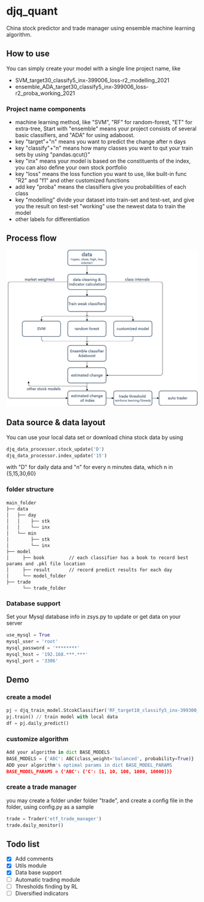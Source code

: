 # djq_quant

China stock predictor and trade manager using ensemble machine learning algorithm.
## How to use
You can simply create your model with a single line project name, like
- SVM_target30_classify5_inx-399006_loss-r2_modelling_2021
- ensemble_ADA_target30_classify5_inx-399006_loss-r2_proba_working_2021
### Project name components
- machine learning method, like "SVM", "RF" for random-forest, "ET" for extra-tree, 
  Start with "ensemble" means your project consists of several basic classifiers, and "ADA" for using adaboost.
- key "target"+"n" means you want to predict the change after n days
- key "classify"+"n" means how many classes you want to qut your train sets by using "pandas.qcut()"
- key "inx" means your model is based on the constituents of the index, you can also define your own stock portfolio
- key "loss" means the loss function you want to use, like built-in func "R2" and "f1" and other customized functions
- add key "proba" means the classifiers give you probabilities of each class
- key "modelling" divide your dataset into train-set and test-set, and give you the result on test-set
      "working" use the newest data to train the model
- other labels for differentiation
## Process flow
![Image text](https://raw.githubusercontent.com/superdjq/djq_quant/master/model%20flowchart.png)
## Data source & data layout
You can use your local data set or download china stock data by using 
```python 
djq_data_processor.stock_update('D')
djq_data_processor.index_update('15')
```
with "D" for daily data and "n" for every n minutes data, which n in {5,15,30,60}
### folder structure
```
main_folder 
├── data
│   ├── day
│   │    ├── stk
│   │    └── inx
│   └── min               
│        ├── stk
│        └── inx
├── model
│     ├── book         // each classifier has a book to record best params and .pkl file location
│     ├── result       // record predict results for each day 
│     └── model_folder                  
├── trade
      └── trade_folder     
```  
### Database support
Set your Mysql database info in zsys.py to update or get data on your server
```python
use_mysql = True
mysql_user = 'root'
mysql_password = '********'
mysql_host = '192.168.***.***'
mysql_port = '3306'
```
## Demo
### create a model
```python 
pj = djq_train_model.StcokClassifier('RF_target10_classify5_inx-399300_loss-profit_working')
pj.train() // train model with local data
df = pj.daily_predict() 
```
### customize algorithm
```python 
Add your algorithm in dict BASE_MODELS
BASE_MODELS = {'ABC': ABC(class_weight='balanced', probability=True)}
ADD your algorithm's optimal params in dict BASE_MODEL_PARAMS
BASE_MODEL_PARAMS = {'ABC': {'C': [1, 10, 100, 1000, 10000]}}
```
### create a trade manager
you may create a folder under folder "trade", and create a config file in the folder, using config.py as a sample
```python 
trade = Trader('etf_trade_manager')
trade.daily_monitor()
```
## Todo list
- [x] Add comments
- [x] Utils module
- [x] Data base support
- [ ] Automatic trading module
- [ ] Thresholds finding by RL
- [ ] Diversified indicators
